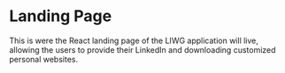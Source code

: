 Landing Page
===

This is were the React landing page of the LIWG application will live, allowing the users to provide their LinkedIn and downloading customized personal websites.